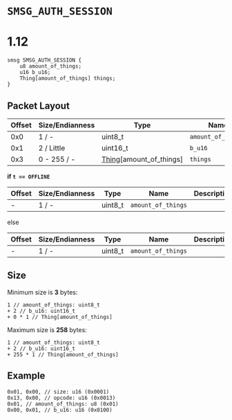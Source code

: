 # `SMSG_AUTH_SESSION`

# 1.12

```rust,ignore
smsg SMSG_AUTH_SESSION {
    u8 amount_of_things;
    u16 b_u16;
    Thing[amount_of_things] things;
}
```

## Packet Layout

| Offset | Size/Endianness |    Type    | Name               | Description | Comments |
| ------ | --------------- | ---------- | ---------- | ------------------ | -------- |
| 0x0    |  1 / -          | uint8_t    | `amount_of_things` | | |
| 0x1    |  2 / Little     | uint16_t   | `b_u16`              |  |  |
| 0x3    |  0 - 255 / -    | [Thing](thing.md)[amount_of_things] | `things` |  |  |

**if `t == OFFLINE`**

| Offset | Size/Endianness |    Type    | Name               | Description | Comments |
| ------ | --------------- | ---------- | ---------- | ------------------ | -------- |
| -    |  1 / -          | uint8_t    | `amount_of_things` | | |

else

| Offset | Size/Endianness |    Type    | Name               | Description | Comments |
| ------ | --------------- | ---------- | ---------- | ------------------ | -------- |
| -    |  1 / -          | uint8_t    | `amount_of_things` | | |

## Size

Minimum size is **3** bytes:
```rust,ignore
1 // amount_of_things: uint8_t
+ 2 // b_u16: uint16_t
+ 0 * 1 // Thing[amount_of_things]
```

Maximum size is **258** bytes:
```rust,ignore
1 // amount_of_things: uint8_t
+ 2 // b_u16: uint16_t
+ 255 * 1 // Thing[amount_of_things]
```

## Example

```c,ignore
0x01, 0x00, // size: u16 (0x0001)
0x13, 0x00, // opcode: u16 (0x0013)
0x01, // amount_of_things: u8 (0x01)
0x00, 0x01, // b_u16: u16 (0x0100)

```
